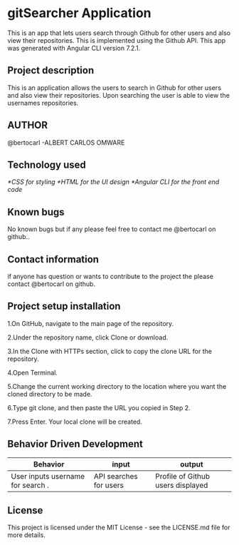 # gitSearcher Application

This is an app that lets users search through Github for other users and also view their repositories. This is implemented using the Github API. This app was generated with Angular CLI version 7.2.1.


## Project description

This is an application allows the users to search in Github for other users and also view their repositories. Upon searching the user is able to view the usernames repositories.


## AUTHOR
@bertocarl -ALBERT CARLOS OMWARE

## Technology used

_*CSS for styling
*HTML for the UI design
*Angular CLI for the front end code_



## Known bugs

No known bugs but if any please feel free to contact me @bertocarl on github..


## Contact information

if anyone has question or wants to contribute to the project the please contact @bertocarl on github.

## Project setup installation

1.On GitHub, navigate to the main page of the repository.

2.Under the repository name, click Clone or download.

3.In the Clone with HTTPs section, click  to copy the clone URL for the repository.

4.Open Terminal.

5.Change the current working directory to the location where you want the cloned directory to be made.

6.Type git clone, and then paste the URL you copied in Step 2.

7.Press Enter. Your local clone will be created.




## Behavior Driven Development

|Behavior|input|output|
|--------|-----|------|
|User inputs username for search .|API searches for users |Profile of Github users displayed |


## License

This project is licensed under the MIT License - see the LICENSE.md file for more details.
